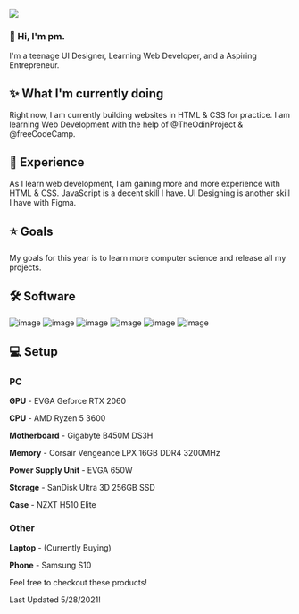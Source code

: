 ![](https://api.ghprofile.me/view?username=pmdev1)

### 👋 Hi, I'm pm.
I'm a teenage UI Designer, Learning Web Developer, and a Aspiring Entrepreneur.
 
## ✨ What I'm currently doing
Right now, I am currently building websites in HTML & CSS for practice. I am learning Web Development with the help of @TheOdinProject & @freeCodeCamp.

## 👀 Experience
As I learn web development, I am gaining more and more experience with HTML & CSS. JavaScript is a decent skill I have. UI Designing is another skill I have with Figma.

## ⭐ Goals
My goals for this year is to learn more computer science and release all my projects.

## 🛠️ Software
![image](https://user-images.githubusercontent.com/75280270/116026536-ce3cb900-a607-11eb-98a1-597be872bc3e.png)
![image](https://user-images.githubusercontent.com/75280270/116026548-d1d04000-a607-11eb-978a-f40117ccce87.png)
![image](https://user-images.githubusercontent.com/75280270/116026596-e6acd380-a607-11eb-80ed-a84ffd2778f8.png)
![image](https://user-images.githubusercontent.com/75280270/116026515-c41aba80-a607-11eb-973a-9ac851f1b9df.png)
![image](https://user-images.githubusercontent.com/75280270/116026570-da287b00-a607-11eb-8ec9-58efa7cbec82.png)
![image](https://user-images.githubusercontent.com/75280270/116026585-e0b6f280-a607-11eb-8647-e52f4c021d3d.png)

## 💻 Setup
### PC
**GPU** - EVGA Geforce RTX 2060

**CPU** - AMD Ryzen 5 3600

**Motherboard** - Gigabyte B450M DS3H

**Memory** - Corsair Vengeance LPX 16GB DDR4 3200MHz

**Power Supply Unit** - EVGA 650W

**Storage** - SanDisk Ultra 3D 256GB SSD

**Case** - NZXT H510 Elite

### Other
**Laptop** - (Currently Buying)

**Phone** - Samsung S10

Feel free to checkout these products!

Last Updated 5/28/2021!
